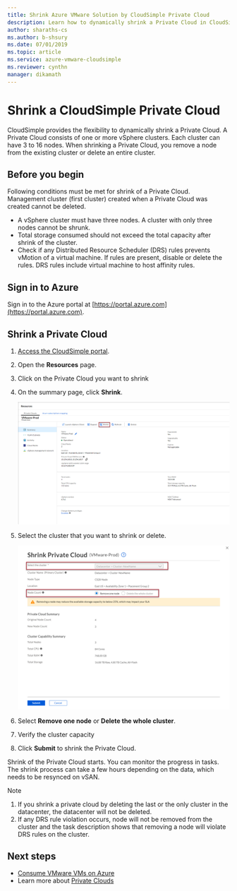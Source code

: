 ```yaml
--- 
title: Shrink Azure VMware Solution by CloudSimple Private Cloud
description: Learn how to dynamically shrink a Private Cloud in CloudSimple by removing a node from an existing vSphere cluster or removing an entire cluster.
author: sharaths-cs 
ms.author: b-shsury 
ms.date: 07/01/2019 
ms.topic: article 
ms.service: azure-vmware-cloudsimple 
ms.reviewer: cynthn 
manager: dikamath 
---
```


# Shrink a CloudSimple Private Cloud

CloudSimple provides the flexibility to dynamically shrink a Private Cloud.  A Private Cloud consists of one or more vSphere clusters. Each cluster can have 3 to 16 nodes. When shrinking a Private Cloud, you remove a node from the existing cluster or delete an entire cluster. 

## Before you begin

Following conditions must be met for shrink of a Private Cloud.  Management cluster (first cluster) created when a Private Cloud was created cannot be deleted.

* A vSphere cluster must have three nodes.  A cluster with only three nodes cannot be shrunk.
* Total storage consumed should not exceed the total capacity after shrink of the cluster.
* Check if any Distributed Resource Scheduler (DRS) rules prevents vMotion of a virtual machine.  If rules are present, disable or delete the rules.  DRS rules include virtual machine to host affinity rules.

## Sign in to Azure

Sign in to the Azure portal at [https://portal.azure.com](https://portal.azure.com).

## Shrink a Private Cloud

1. [Access the CloudSimple portal](access-cloudsimple-portal.md).

2. Open the **Resources** page.

3. Click on the Private Cloud you want to shrink

4. On the summary page, click **Shrink**.

    ![Shrink private cloud](media/shrink-private-cloud.png)

5. Select the cluster that you want to shrink or delete. 

    ![Shrink private cloud - select cluster](media/shrink-private-cloud-select-cluster.png)

6. Select **Remove one node** or **Delete the whole cluster**. 

7. Verify the cluster capacity

8. Click **Submit** to shrink the Private Cloud.

Shrink of the Private Cloud starts.  You can monitor the progress in tasks.  The shrink process can take a few hours depending on the data, which needs to be resynced on vSAN.

> [!NOTE]
> 1. If you shrink a private cloud by deleting the last or the only cluster in the datacenter, the datacenter will not be deleted.
> 2. If any DRS rule violation occurs, node will not be removed from the cluster and the task description shows that removing a node will violate DRS rules on the cluster.    


## Next steps

* [Consume VMware VMs on Azure](quickstart-create-vmware-virtual-machine.md)
* Learn more about [Private Clouds](cloudsimple-private-cloud.md)
